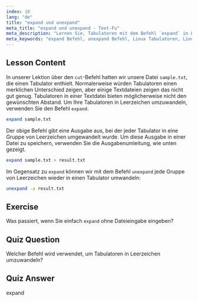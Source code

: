 ```yaml
---
index: 10
lang: "de"
title: "expand und unexpand"
meta_title: "expand und unexpand - Text-Fu"
meta_description: "Lernen Sie, Tabulatoren mit dem Befehl `expand` in Leerzeichen und Leerzeichen mit `unexpand` in Tabulatoren umzuwandeln. Verbessern Sie die Formatierung von Textdateien mit diesem Linux-Tutorial."
meta_keywords: "expand Befehl, unexpand Befehl, Linux Tabulatoren, Linux Leerzeichen, Textformatierung, Linux Tutorial, Linux für Anfänger, Linux Anleitung"
---
```


## Lesson Content

In unserer Lektion über den `cut`-Befehl hatten wir unsere Datei `sample.txt`, die einen Tabulator enthielt. Normalerweise würden Tabulatoren einen merklichen Unterschied zeigen, aber einige Textdateien zeigen das nicht gut genug. Tabulatoren in einer Textdatei bieten möglicherweise nicht den gewünschten Abstand. Um Ihre Tabulatoren in Leerzeichen umzuwandeln, verwenden Sie den Befehl `expand`.

```bash
expand sample.txt
```

Der obige Befehl gibt eine Ausgabe aus, bei der jeder Tabulator in eine Gruppe von Leerzeichen umgewandelt wurde. Um diese Ausgabe in einer Datei zu speichern, verwenden Sie die Ausgabenumleitung, wie unten gezeigt.

```bash
expand sample.txt > result.txt
```

Im Gegensatz zu `expand` können wir mit dem Befehl `unexpand` jede Gruppe von Leerzeichen wieder in einen Tabulator umwandeln:

```bash
unexpand -a result.txt
```

## Exercise

Was passiert, wenn Sie einfach `expand` ohne Dateieingabe eingeben?

## Quiz Question

Welcher Befehl wird verwendet, um Tabulatoren in Leerzeichen umzuwandeln?

## Quiz Answer

expand
